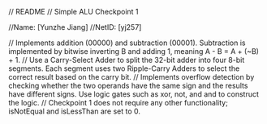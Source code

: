 // README
// Simple ALU Checkpoint 1

//Name: [Yunzhe Jiang]
//NetID: [yj257]

// Implements addition (00000) and subtraction (00001). Subtraction is implemented by bitwise inverting B and adding 1, meaning A - B = A + (~B) + 1.
// Use a Carry-Select Adder to split the 32-bit adder into four 8-bit segments. Each segment uses two Ripple-Carry Adders to select the correct result based on the carry bit.
// Implements overflow detection by checking whether the two operands have the same sign and the results have different signs. Use logic gates such as xor, not, and and to construct the logic.
// Checkpoint 1 does not require any other functionality; isNotEqual and isLessThan are set to 0.
